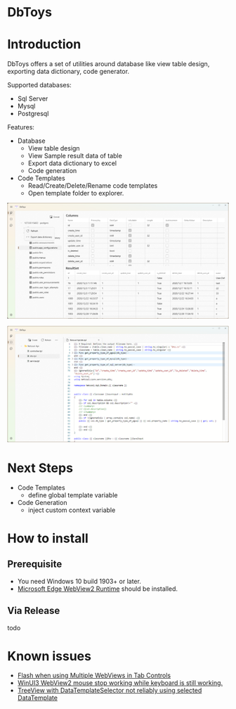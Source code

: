 # DbToys 

# Introduction

DbToys offers a set of utilities around database like view table design, exporting data dictionary, code generator.

Supported databases:
 - Sql Server
 - Mysql
 - Postgresql

 Features:
- Database
	+ View table design
	+ View Sample result data of table
	+ Export data dictionary to excel
	+ Code generation
- Code Templates
	+ Read/Create/Delete/Rename code templates
	+ Open template folder to explorer.

![DbToys1](./images/screen1.png)

![DbToys2](./images/screen2.png)

# Next Steps

- Code Templates
	+ define global template variable
- Code Generation
	+ inject custom context variable 

# How to install

## Prerequisite
* You need Windows 10 build 1903+ or later.
* [Microsoft Edge WebView2 Runtime](https://go.microsoft.com/fwlink/p/?LinkId=2124703) should be installed.

## Via Release
todo

# Known issues
* [Flash when using Multiple WebViews in Tab Controls](https://github.com/MicrosoftEdge/WebView2Feedback/issues/1412)
* [WinUI3 WebView2 mouse stop working while keyboard is still working.](https://github.com/MicrosoftEdge/WebView2Feedback/issues/3003#issuecomment-1407131599)
* [TreeView with DataTemplateSelector not reliably using selected DataTemplate](https://github.com/microsoft/microsoft-ui-xaml/issues/2121)

